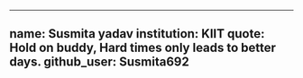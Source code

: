 
---
name: Susmita yadav
institution: KIIT 
quote: Hold on buddy, Hard times only leads to better days.
github_user: Susmita692
---
